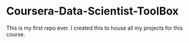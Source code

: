 # Coursera-Data-Scientist-ToolBox
This is my first repo ever.  I created this to house all my projects for this course.
